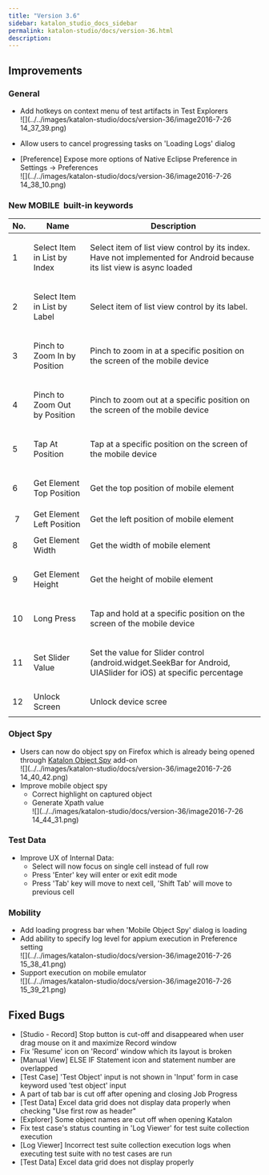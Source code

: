 ```yaml
---
title: "Version 3.6" 
sidebar: katalon_studio_docs_sidebar
permalink: katalon-studio/docs/version-36.html 
description: 
---
```

Improvements
------------

### General

*   Add hotkeys on context menu of test artifacts in Test Explorers  
    ![](../../images/katalon-studio/docs/version-36/image2016-7-26 14_37_39.png)  
      
    
*   Allow users to cancel progressing tasks on 'Loading Logs' dialog
*   \[Preference\] Expose more options of Native Eclipse Preference in Settings -> Preferences  
    ![](../../images/katalon-studio/docs/version-36/image2016-7-26 14_38_10.png)

### New MOBILE  built-in keywords

<table><thead><tr><th>No.</th><th>Name</th><th>Description</th></tr></thead><tbody><tr><td>1</td><td><p>Select Item in List by Index</p></td><td><p>Select item of list view control by its index. Have not implemented for Android because its list view is async loaded</p></td></tr><tr><td>2</td><td><p>Select Item in List by Label</p></td><td><p>Select item of list view control by its label.</p></td></tr><tr><td>3</td><td><p>Pinch to Zoom In by Position</p></td><td><p>Pinch to zoom in at a specific position on the screen of the mobile device</p></td></tr><tr><td>4</td><td><p>Pinch to Zoom Out by Position</p></td><td><p>Pinch to zoom out at a specific position on the screen of the mobile device</p></td></tr><tr><td>5</td><td>Tap At Position</td><td><p>Tap at a specific position on the screen of the mobile device</p></td></tr><tr><td>6</td><td><p>Get Element Top Position</p></td><td><p>Get the top position of mobile element</p></td></tr><tr><td>&nbsp;7</td><td><span>Get Element Left Position</span></td><td><span>Get the left position of mobile element</span></td></tr><tr><td>8&nbsp;</td><td><span>Get Element Width</span></td><td><p>Get the width of mobile element</p></td></tr><tr><td>9</td><td><p>Get Element Height</p></td><td><p>Get the height of mobile element</p></td></tr><tr><td>10</td><td>Long Press</td><td><p>Tap and hold at a specific position on the screen of the mobile device</p></td></tr><tr><td>11</td><td>Set Slider Value</td><td><p>Set the value for Slider control (android.widget.SeekBar for Android, UIASlider for iOS) at specific percentage</p></td></tr><tr><td>12</td><td>Unlock Screen</td><td><p>Unlock device scree</p></td></tr></tbody></table>

### Object Spy

*   Users can now do object spy on Firefox which is already being opened through [Katalon Object Spy](https://addons.mozilla.org/en-US/firefox/addon/katalon-object-spy/?src=api) add-on  
    ![](../../images/katalon-studio/docs/version-36/image2016-7-26 14_40_42.png)
*   Improve mobile object spy
    *   Correct highlight on captured object
    *   Generate Xpath value  
        ![](../../images/katalon-studio/docs/version-36/image2016-7-26 14_44_31.png)

### Test Data

*   Improve UX of Internal Data:  
    *   Select will now focus on single cell instead of full row
    *   Press 'Enter' key will enter or exit edit mode
    *   Press 'Tab' key will move to next cell, 'Shift Tab' will move to previous cell

### Mobility

*   Add loading progress bar when 'Mobile Object Spy' dialog is loading
*   Add ability to specify log level for appium execution in Preference setting  
    ![](../../images/katalon-studio/docs/version-36/image2016-7-26 15_38_41.png)
*   Support execution on mobile emulator  
    ![](../../images/katalon-studio/docs/version-36/image2016-7-26 15_39_21.png)

Fixed Bugs
----------

*   \[Studio - Record\] Stop button is cut-off and disappeared when user drag mouse on it and maximize Record window
*   Fix 'Resume' icon on 'Record' window which its layout is broken
*   \[Manual View\] ELSE IF Statement icon and statement number are overlapped
*   \[Test Case\] 'Test Object' input is not shown in 'Input' form in case keyword used 'test object' input
*   A part of tab bar is cut off after opening and closing Job Progress
*   \[Test Data\] Excel data grid does not display data properly when checking "Use first row as header"
*   \[Explorer\] Some object names are cut off when opening Katalon
*   Fix test case's status counting in 'Log Viewer' for test suite collection execution
*   \[Log Viewer\] Incorrect test suite collection execution logs when executing test suite with no test cases are run
*   \[Test Data\] Excel data grid does not display properly